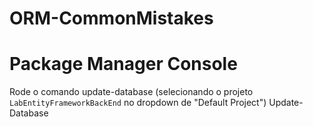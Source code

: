 # ORM-CommonMistakes

# Package Manager Console

Rode o comando update-database (selecionando o projeto `LabEntityFrameworkBackEnd` no dropdown de "Default Project") 
    Update-Database